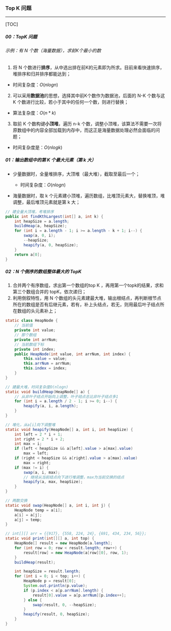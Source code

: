 ### Top K 问题

------

[TOC]

##### 00：TopK 问题

###### 示例：有 N 个数（海量数据），求前K个最小的数

1. 将 N 个数进行**排序**，从中选出排在前K的元素即为所求。目前来看快速排序，堆排序和归并排序都能达到；
  - 时间复杂度：$O(nlogn)$
2. 可以采用**数据池**的思想，选择其中前K个数作为数据池，后面的 N-K 个数与这 K 个数进行比较，若小于其中的任何一个数，则进行替换；
  - 算法复杂度：$O(n*k)$
3. 取前 K 个数构键**小顶堆**，遍历 n-k 个数，调整小顶堆，该算法不需要一次将原数组中的内容全部加载到内存中，而这正是海量数据处理必然会面临的问题；
  - 时间复杂度是：$O(nlogk)$

##### 01：输出数组中的第 K 个最大元素（第 k 大）

- 少量数据时，全量堆排序，大顶堆（最大堆），截取至最后一个；
  - 时间复杂度：$O(nlogn)$

- 海量数据时，取 k 个元素建小顶堆，遍历数组，比堆顶元素大，替换堆顶，堆调整，最后堆顶元素就是第 k 大；

```java
// 建全量大顶堆，考堆排序
public int findKthLargest(int[] a, int k) {
    int heapSize = a.length;
    buildHeap(a, heapSize);
    for (int i = a.length - 1; i >= a.length - k + 1; i--) {
        swap(a, 0, i);
        --heapSize;
        heapify(a, 0, heapSize);
    }
    return a[0];
}
```

##### 02：N 个倒序的数组整体最大的 TopK

1. 合并两个有序数组，求出第一个数组的top K ，再用第一个topk的结果，求和第三个数组合并的 topK，依次递归；
2. 利用倒叙特性，用 N 个数组的头元素建最大堆，输出根结点，再判断根节点所在的数组是否有后继元素，若有，补上头结点，若无，则用最后叶子结点所在数组的头元素补上；

```java
static class HeapNode {
    // 当前值
    private int value;
    // 那个数组
    private int arrNum;
    // 当前数组下标
    private int index;
    public HeapNode(int value, int arrNum, int index) {
        this.value = value;
        this.arrNum = arrNum;
        this.index = index;
    }
}

// 建最大堆，时间复杂度O(nlogn)
static void buildHeap(HeapNode[] a) {
    // 从非叶子结点开始向上调整，叶子结点总比非叶子结点多1
    for (int i = a.length / 2 - 1; i >= 0; i--) {
        heapify(a, i, a.length);
    }
}

// 堆化，从a[i]向下调整堆
static void heapify(HeapNode[] a, int i, int heapSize) {
    int left = 2 * i + 1;
    int right = 2 * i + 2;
    int max = i;
    if (left < heapSize && a[left].value > a[max].value)
        max = left;
    if (right < heapSize && a[right].value > a[max].value)
        max = right;
    if (max != i) {
        swap(a, i, max);
        // 继续从当前结点向下进行堆调整，max为当前交换的结点
        heapify(a, max, heapSize);
    }
}

// 两数交换
static void swap(HeapNode[] a, int i, int j) {
    HeapNode temp = a[i];
    a[i] = a[j];
    a[j] = temp;
}

// int[][] arr = {{917}, {558, 224, 24}, {691, 434, 234, 56}};
static void print(int[][] a, int top) {
    HeapNode[] result = new HeapNode[a.length];
    for (int row = 0; row < result.length; row++) {
        result[row] = new HeapNode(a[row][0], row, 1);
    }
    buildHeap(result);

    int heapSize = result.length;
    for (int i = 0; i < top; i++) {
        HeapNode p = result[0];
        System.out.println(p.value);
        if (p.index < a[p.arrNum].length) {
            result[0].value = a[p.arrNum][p.index++];
        } else {
            swap(result, 0, --heapSize);
        }
        heapify(result, 0, heapSize);
    }
}
```

